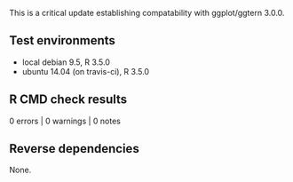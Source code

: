 This is a critical update establishing compatability with ggplot/ggtern 3.0.0.

## Test environments

* local debian 9.5, R 3.5.0
* ubuntu 14.04 (on travis-ci), R 3.5.0

## R CMD check results

0 errors | 0 warnings | 0 notes

## Reverse dependencies

None.
